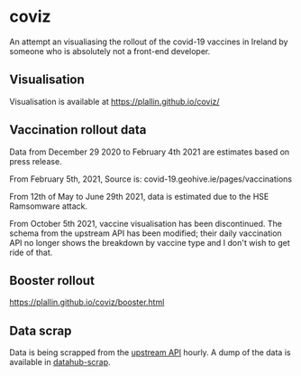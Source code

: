 # coviz

An attempt an visualiasing the rollout of the covid-19 vaccines in Ireland by someone who is absolutely not a front-end developer.

## Visualisation

Visualisation is available at https://plallin.github.io/coviz/

## Vaccination rollout data

Data from December 29 2020 to February 4th 2021 are estimates based on press release.

From February 5th, 2021, Source is: covid-19.geohive.ie/pages/vaccinations

From 12th of May to June 29th 2021, data is estimated due to the HSE Ramsomware attack.

From October 5th 2021, vaccine visualisation has been discontinued. The schema from the upstream API has been modified; their daily vaccination API no longer shows the breakdown by vaccine type and I don't wish to get ride of that.

## Booster rollout

https://plallin.github.io/coviz/booster.html

## Data scrap

Data is being scrapped from the [upstream API](https://services-eu1.arcgis.com/z6bHNio59iTqqSUY/arcgis/rest/services/) hourly. A dump of the data is available in [datahub-scrap](datahub-scrap).